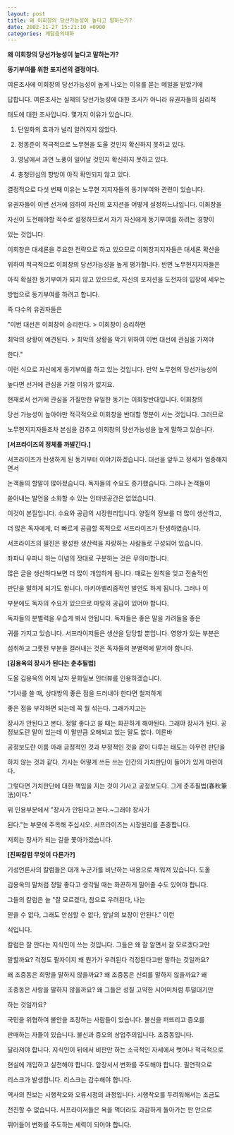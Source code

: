 ```yaml
---
layout: post
title: 왜 이회창의 당선가능성이 높다고 말하는가?
date: 2002-11-27 15:21:10 +0900
categories: 깨달음의대화
---
```

**왜 이회창의 당선가능성이 높다고 말하는가?**  

  
**동기부여를 위한 포지션의 결정이다.**</p>
  


여론조사에 이회창의 당선가능성이 높게 나오는 이유를 묻는 메일을 받았기에
  
답합니다. 여론조사는 실제의 당선가능성에 대한 조사가 아니라 유권자들의 심리적
  
태도에 대한 조사입니다. 몇가지 이유가 있습니다.


  


1. 단일화의 효과가 널리 알려지지 않았다.   

  
2. 정몽준이 적극적으로 노무현을 도울 것인지 확신하지 못하고 있다.  

  
3. 영남에서 과연 노풍이 일어날 것인지 확신하지 못하고 있다.  

  
4. 충청민심의 향방이 아직 확인되지 않고 있다. 


  


결정적으로 다섯 번째 이유는 노무현 지지자들의 동기부여와 관련이 있습니다.
  
유권자들이 이번 선거에 임하여 자신의 포지션을 어떻게 설정하느냐입니다. 이회창을
  
자신이 도전해야할 적수로 설정하므로서 자기 자신에게 동기부여를 하려는 경향이
  
있는 것입니다. 


  


이회창은 대세론을 주요한 전략으로 하고 있으므로 이회창지지자들은 대세론 확산을
  
위하여 적극적으로 이회창의 당선가능성을 높게 평가합니다. 반면 노무현지지자들은
  
아직 확실한 동기부여가 되지 않고 있으므로, 자신의 포지션을 도전자의 입장에 세우는
  
방법으로 동기부여를 하려고 합니다.


  


즉 다수의 유권자들은  

  
"이번 대선은 이회창이 승리한다. > 이회창이 승리하면
  
최악의 상황이 예견된다. > 최악의 상황을 막기 위하여 이번 대선에 관심을 가져야
  
한다."


  


이런 식으로 자신에게 동기부여를 하고 있는 것입니다. 만약 노무현의 당선가능성이
  
높다면 선거에 관심을 가질 이유가 없지요. 


  


현재로서 선거에 관심을 가질만한 유일한 동기는 이회창반대입니다. 이회창의
  
당선 가능성이 높아야만 적극적으로 이회창을 반대할 명분이 서는 것입니다. 그러므로
  
노무현지지자들조차 본심을 감추고 이회창의 당선가능성을 높게 말하고 있습니다.
  



  


  

  
**[서프라이즈의 정체를 까발긴다.]**  

  
서프라이즈가 탄생하게 된 동기부터 이야기하겠습니다. 대선을 앞두고 정세가 엄중해지면서
  
논객들의 할말이 많아졌습니다. 독자들의 수요도 증가했습니다. 그러나 논객들이
  
쏟아내는 발언을 소화할 수 있는 인터넷공간은 없었습니다. 


  


이것이 본질입니다. 수요와 공급의 시장원리입니다. 양질의 정보를 더 많이 생산하고,
  
더 많은 독자에게, 더 빠르게 공급할 목적으로 서프라이즈가 탄생하였습니다. 


  


서프라이즈의 필진은 왕성한 생산력을 자랑하는 사람들로 구성되어 있습니다.
  
좌파니 우파니 하는 이념의 잣대로 구분하는 것은 무의미합니다. 


  


많은 글을 생산하다보면 더 많이 개입하게 됩니다. 때로는 원칙을 잊고 전술적인
  
판단을 말하게 되기도 합니다. 마키아벨리즘적인 발언도 하게 됩니다. 그러나 이
  
부분에도 독자의 수요가 있으므로 마땅히 공급이 있어야 합니다. 


  


독자들의 분별력을 우습게 봐서 안됩니다. 독자들은 좋은 말을 가려들을 좋은
  
귀를 가지고 있습니다. 서프라이저들은 생산을 담당할 뿐입니다. 영양가 있는 부분은
  
섭취하고 그릇된 부분을 걸러내는 것은 독자들의 분별력에 맡겨야 합니다. 


  


  

  
**[김용옥의 장사가 된다는 춘추필법]**  

  
도올 김용옥의 어제 날자 문화일보 인터뷰를 인용하겠습니다. 


  


“기사를 쓸 때, 상대방의 좋은 점을 드러내야 한다면 철저하게
  
좋은 점을 부각하면 되는데 꼭 뭘 섞는다. 그래가지고는
  
장사가 안된다고 본다. 정말 좋다고 쓸 때는 화끈하게 해야된다. 그래야 장사가 된다. 공정보도란 말이 있는데 이 말만큼 오해되고 있는 말도 없다. 이른바
  
공정보도란 이름 아래 긍정적인 것과 부정적인 것을 같이 다루는 태도는 아무런 판단을
  
하지 않는 것과 같다. 기사는 어떻게 쓰든 쓰는 인간의 가치판단이 들어가 있게 마련이다.
  
그렇다면 가치판단에 대한 책임을 지는 것이 기사고 공정보도다. 그게 춘추필법(春秋筆法)이다."


  


위 인용부분에서 "장사가 안된다고 본다.~그래야 장사가
  
된다."는 부분에 주목해 주십시오. 서프라이즈는 시장원리를 존중합니다.
  
저희는 장사가 되는 길을 쫓아가겠습니다. 


  


  

  
**[진짜칼럼 무엇이 다른가?]**  

  
기성언론사의 칼럼들은 대개 누군가를 비난하는 내용으로 채워져 있습니다. 도올
  
김용옥의 말처럼 정말 좋다고 생각될 때는 화끈하게 밀어줄 수도 있어야 합니다.
  



  


그들의 칼럼은 늘 "잘 모르겠다, 참으로 우려된다, 나는
  
믿을 수 없다, 그래도 안심할 수 없다, 앞날의 보장이 안된다." 이런
  
식입니다. 


  


칼럼은 잘 안다는 지식인이 쓰는 것입니다. 그들은 왜 잘 알면서 잘 모르겠다고만
  
말할까요? 걱정도 팔자이지 왜 뭔가가 우려된다 걱정된다고만 말하는 것일까요?


  


왜 조중동은 희망을 말하지 않을까요? 왜 조중동은 신뢰를 말하지 않을까요? 왜
  
조중동은 사랑을 말하지 않을까요? 왜 그들은 성질 고약한 시어미처럼 투덜대기만
  
하는 것일까요? 


  


국민을 위협하여 불안을 조장하는 사람들이 있습니다. 불신을 퍼뜨리고 증오를
  
판매하는 자들이 있습니다. 불신과 증오의 상업주의입니다. 조중동입니다. 


  


달라져야 합니다. 지식인이 뒤에서 비판만 하는 소극적인 자세에서 벗어나 적극적으로
  
현실에 개입하고 실천해야 합니다. 앞장서서 변화를 주도해야 합니다. 필연적으로
  
리스크가 발생합니다. 리스크는 감수해야 합니다. 


  


역사의 진보는 시행착오와 오류시정의 과정입니다. 시행착오를 두려워해서는 조금도
  
전진할 수 없습니다. 서프라이저들은 욕을 먹더라도 과감하게 돌아가는 판 안으로
  
뛰어들어 변화를 주도하는 세력이 되어야 합니다.